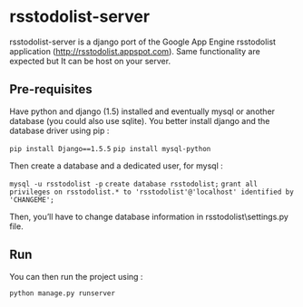 rsstodolist-server
==================

rsstodolist-server is a django port of the Google App Engine rsstodolist application (http://rsstodolist.appspot.com).
Same functionality are expected but It can be host on your server.

Pre-requisites
--------------

Have python and django (1.5) installed and eventually mysql or another database (you could also use sqlite).
You better install django and the database driver using pip :

`pip install Django==1.5.5`
`pip install mysql-python`

Then create a database and a dedicated user, for mysql :

`mysql -u rsstodolist -p`
`create database rsstodolist;`
`grant all privileges on rsstodolist.* to 'rsstodolist'@'localhost' identified by 'CHANGEME';`

Then, you’ll have to change database information in rsstodolist\settings.py file.


Run
----

You can then run the project using :

`python manage.py runserver`
